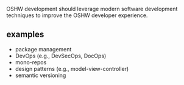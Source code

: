 
OSHW development should leverage modern software development techniques to improve the OSHW developer experience.

## examples

- package management
- DevOps (e.g., DevSecOps, DocOps)
- mono-repos
- design patterns (e.g., model-view-controller)
- semantic versioning
